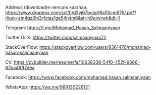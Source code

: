 Address (download)e nemune kaarhaa:
https://www.dropbox.com/scl/fi/d3yj67bgzp16sf0jcm67h/.pdf?rlkey=zm4qz0hj3rfctas1ge54jvtm6&st=h9pnyrwh&dl=1


Telegram:
https://t.me/Mohamad_Hasan_Salmaaniyaan

Twitter Or X:
https://twitter.com/salmaaniyaan72

StackOverFlow:
https://stackoverflow.com/users/9361476/mohamad-hasan-salmaaniyaan

CV:
https://cvbuilder.me/resume/fa/10638339-54f0-452f-9666-87ba49ff7dea

Facebook:
https://www.facebook.com/mohamad.hasan.salmaaniyaan

WhatsApp:
https://wa.me/989130226121


